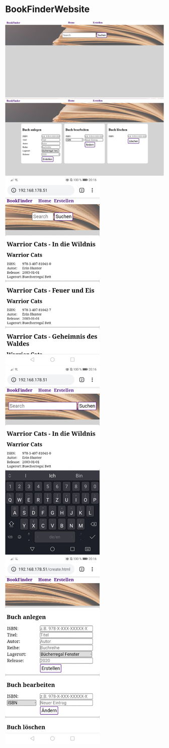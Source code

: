 # BookFinderWebsite

<img src="ScreenshotPC01.jpg" alt="drawing" width="800"/>

<img src="ScreenshotPC02.jpg" alt="drawing" width="800"/>

<img src="Screenshot_mobile01.jpg" alt="drawing" width="300"/>

<img src="Screenshot_mobile02.jpg" alt="drawing" width="300"/>

<img src="Screenshot_mobile03.jpg" alt="drawing" width="300"/>
